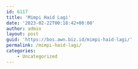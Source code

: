```yaml
---
id: 6117
title: 'Mimpi Haid Lagi'
date: '2023-02-22T00:18:42+00:00'
author: admin
layout: post
guid: 'https://bos.awn.biz.id/mimpi-haid-lagi/'
permalink: /mimpi-haid-lagi/
categories:
    - Uncategorized
---
```


